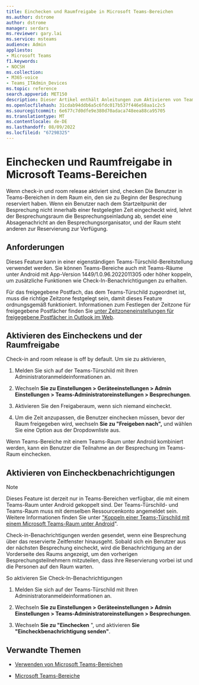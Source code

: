 ```yaml
---
title: Einchecken und Raumfreigabe in Microsoft Teams-Bereichen
ms.author: dstrome
author: dstrome
manager: serdars
ms.reviewer: gary.lai
ms.service: msteams
audience: Admin
appliesto:
- Microsoft Teams
f1.keywords:
- NOCSH
ms.collection:
- M365-voice
- Teams_ITAdmin_Devices
ms.topic: reference
search.appverid: MET150
description: Dieser Artikel enthält Anleitungen zum Aktivieren von Teams-Panels für das Einchecken und Freigeben von Räumen.
ms.openlocfilehash: 31cdab94ddb6a5c6fdc017b537f446e58aa1c2c5
ms.sourcegitcommit: 6e677c7d0dfe9e380d70adaca748eea88ca95705
ms.translationtype: MT
ms.contentlocale: de-DE
ms.lasthandoff: 08/09/2022
ms.locfileid: "67298325"
---
```

# <a name="check-in-and-room-release-on-microsoft-teams-panels"></a>Einchecken und Raumfreigabe in Microsoft Teams-Bereichen

Wenn check-in und room release aktiviert sind, checken Die Benutzer in Teams-Bereichen in dem Raum ein, den sie zu Beginn der Besprechung reserviert haben. Wenn ein Benutzer nach dem Startzeitpunkt der Besprechung nicht innerhalb einer festgelegten Zeit eingecheckt wird, lehnt der Besprechungsraum die Besprechungseinladung ab, sendet eine Absagenachricht an den Besprechungsorganisator, und der Raum steht anderen zur Reservierung zur Verfügung.  

## <a name="requirements"></a>Anforderungen 

Dieses Feature kann in einer eigenständigen Teams-Türschild-Bereitstellung verwendet werden. Sie können Teams-Bereiche auch mit Teams-Räume unter Android mit App-Version 1449/1.0.96.2022011305 oder höher koppeln, um zusätzliche Funktionen wie Check-In-Benachrichtigungen zu erhalten.

Für das freigegebene Postfach, das dem Teams-Türschild zugeordnet ist, muss die richtige Zeitzone festgelegt sein, damit dieses Feature ordnungsgemäß funktioniert. Informationen zum Festlegen der Zeitzone für freigegebene Postfächer finden Sie [unter Zeitzoneneinstellungen für freigegebene Postfächer in Outlook im Web](/exchange/troubleshoot/outlook-on-the-web-issues/shared-mailboxes-time-zone-setting).

## <a name="enable-check-in-and-room-release"></a>Aktivieren des Eincheckens und der Raumfreigabe 

Check-in and room release is off by default. Um sie zu aktivieren,  

1. Melden Sie sich auf der Teams-Türschild mit Ihren Administratoranmeldeinformationen an.  

2. Wechseln **Sie zu Einstellungen > Geräteeinstellungen > Admin Einstellungen > Teams-Administratoreinstellungen > Besprechungen**.

3. Aktivieren Sie den Freigaberaum, wenn sich niemand eincheckt.

4. Um die Zeit anzupassen, die Benutzer einchecken müssen, bevor der Raum freigegeben wird, wechseln **Sie zu "Freigeben nach",** und wählen Sie eine Option aus der Dropdownliste aus.  

Wenn Teams-Bereiche mit einem Teams-Raum unter Android kombiniert werden, kann ein Benutzer die Teilnahme an der Besprechung im Teams-Raum einchecken.  

## <a name="turn-on-check-in-notifications"></a>Aktivieren von Eincheckbenachrichtigungen

> [!NOTE]
> Dieses Feature ist derzeit nur in Teams-Bereichen verfügbar, die mit einem Teams-Raum unter Android gekoppelt sind. Der Teams-Türschild- und Teams-Raum muss mit demselben Ressourcenkonto angemeldet sein. Weitere Informationen finden Sie unter ["Koppeln einer Teams-Türschild mit einem Microsoft Teams-Raum unter Android](use-teams-panels.md#pair-a-teams-panel-with-a-microsoft-teams-room-on-android)".  

Check-in-Benachrichtigungen werden gesendet, wenn eine Besprechung über das reservierte Zeitfenster hinausgeht. Sobald sich ein Benutzer aus der nächsten Besprechung eincheckt, wird die Benachrichtigung an der Vorderseite des Raums angezeigt, um den vorherigen Besprechungsteilnehmern mitzuteilen, dass ihre Reservierung vorbei ist und die Personen auf den Raum warten.  

So aktivieren Sie Check-In-Benachrichtigungen  

1. Melden Sie sich auf der Teams-Türschild mit Ihren Administratoranmeldeinformationen an. 

2. Wechseln **Sie zu Einstellungen > Geräteeinstellungen > Admin Einstellungen > Teams-Administratoreinstellungen > Besprechungen**.

3. Wechseln **Sie zu "Einchecken** ", und aktivieren **Sie "Eincheckbenachrichtigung senden"**.

## <a name="related-topics"></a>Verwandte Themen

- [Verwenden von Microsoft Teams-Bereichen](use-teams-panels.md)

- [Microsoft Teams-Bereiche](teams-panels.md)
